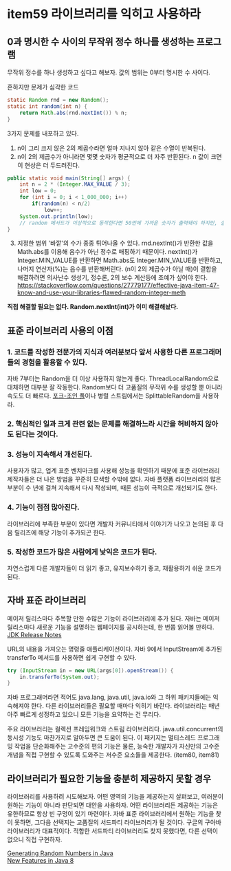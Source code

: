 # item59 라이브러리를 익히고 사용하라


## 0과 명시한 수 사이의 무작위 정수 하나를 생성하는 프로그램
무작위 정수를 하나 생성하고 싶다고 해보자. 값의 범위는 0부터 명시한 수 사이다.

흔하지만 문제가 심각한 코드
```java
static Random rnd = new Random();
static int random(int n) {
	return Math.abs(rnd.nextInt()) % n;
}
```

3가지 문제를 내포하고 있다.
1. n이 그리 크지 않은 2의 제곱수라면 얼마 지나지 않아 같은 수열이 반복된다.
2. n이 2의 제곱수가 아니라면 몇몇 숫자가 평균적으로 더 자주 반환된다. n 값이 크면 이 현상은 더 두드러진다.
```java
public static void main(String[] args) {  
    int n = 2 * (Integer.MAX_VALUE / 3);  
    int low = 0;  
    for (int i = 0; i < 1_000_000; i++)  
        if(random(n) < n/2)  
            low++;  
    System.out.println(low); 
    // random 메서드가 이상적으로 동작한다면 50만에 가까운 숫자가 출력돼야 하지만, 실제로 돌려보면 666,666에 가까운 값을 얻는다. 무작위로 생성된 수 중에서 2/3가량이 중간값보다 낮은 쪽에 쏠린 것이다. (Random.nextInt(int)를 호출하면 50만에 가까운 숫자가 나온다.)
}
```
3. 지정한 범위 '바깥'의 수가 종종 튀어나올 수 있다. rnd.nextInt()가 반환한 값을 Math.abs를 이용해 음수가 아닌 정수로 매핑하기 때문이다. nextInt()가 Integer.MIN_VALUE를 반환하면 Math.abs도 Integer.MIN_VALUE를 반환하고, 나머지 연산자(%)는 음수를 반환해버린다. (n이 2의 제곱수가 아닐 때)이 결함을 해결하려면 의사난수 생성기, 정수론, 2의 보수 계산등에 조예가 싶어야 한다.
   https://stackoverflow.com/questions/27779177/effective-java-item-47-know-and-use-your-libraries-flawed-random-integer-meth

**직접 해결할 필요는 없다. Random.nextInt(int)가 이미 해결해놨다.**

## 표준 라이브러리 사용의 이점
### 1. 코드를 작성한 전문가의 지식과 여러분보다 앞서 사용한 다른 프로그래머들의 경험을 활용할 수 있다.

자바 7부터는 Random을 더 이상 사용하지 않는게 좋다. ThreadLocalRandom으로 대체하면 대부분 잘 작동한다. Random보다 더 고품질의 무작위 수를 생성할 뿐 아니라 속도도 더 빠르다. [포크-조인 풀](https://www.baeldung.com/java-fork-join)이나 병렬 스트림에서는 SplittableRandom을 사용하라.

### 2. 핵심적인 일과 크게 관련 없는 문제를 해결하느라 시간을 허비하지 않아도 된다는 것이다.

### 3. 성능이 지속해서 개선된다.
사용자가 많고, 업계 표준 벤치마크를 사용해 성능을 확인하기 때문에 표준 라이브러리 제작자들은 더 나은 방법을 꾸준히 모색할 수밖에 없다. 자바 플랫폼 라이브러리의 많은 부분이 수 년에 걸쳐 지속해서 다시 작성되며, 때론 성능이 극적으로 개선되기도 한다.

### 4. 기능이 점점 많아진다.
라이브러리에 부족한 부분이 있다면 개발자 커뮤니티에서 이야기가 나오고 논의된 후 다음 릴리즈에 해당 기능이 추가되곤 한다.

### 5. 작성한 코드가 많은 사람에게 낯익은 코드가 된다.
자연스럽게 다른 개발자들이 더 읽기 좋고, 유지보수하기 좋고, 재활용하기 쉬운 코드가 된다.

## 자바 표준 라이브러리
메이저 릴리스마다 주목할 만한 수많은 기능이 라이브러리에 추가 된다. 자바는 메이저 릴리스마다 새로운 기능을 설명하는 웹페이지를 공시하는데, 한 번쯤 읽어볼 만하다. [JDK Release Notes](https://www.oracle.com/java/technologies/javase/jdk-relnotes-index.html)

URL의 내용을 가져오는 명령줄 애플리케이션이다.
자바 9에서 InputStream에 추가된 transferTo 메서드를 사용하면 쉽게 구현할 수 있다.
```java
try (InputStream in = new URL(args[0]).openStream()) {  
    in.transferTo(System.out);  
}
```

자바 프로그래머라면 적어도 java.lang, java.util, java.io와 그 하위 패키지들에는 익숙해져야 한다. 다른 라이브러리들은 필요할 때마다 익히기 바란다. 라이브러리는 매년 아주 빠르게 성정하고 있으니 모든 기능을 요약하는 건 무리다.

주요 라이브러리는 컬렉션 프레임워크와 스트림 라이브러리다. java.util.concurrent의 동시성 기능도 마찬가지로 알아두면 큰 도움이 된다. 이 패키지는 멀티스레드 프로그래밍 작업을 단순화해주는 고수준의 편의 기능은 물론, 능숙한 개발자가 자신만의 고수준 개념을 직접 구현할 수 있도록 도와주는 저수준 요소들을 제공한다. (item80, item81)

## 라이브러리가 필요한 기능을 충분히 제공하지 못할 경우
라이브러리를 사용하려 시도해보자. 어떤 영역의 기능을 제공하는지 살펴보고, 여러분이 원하는 기능이 아니라 판단되면 대안을 사용하자. 어떤 라이브러리든 제공하는 기능은 유한하므로 항상 빈 구멍이 있기 마련이다. 자바 표준 라이브러리에서 원하는 기능을 찾이 못하면, 그다음 선택지는 고품질의 서드파티 라이브러리가 될 것이다. 구글의 구아바 라이브러리가 대표적이다. 적합한 서드파티 라이브러리도 찾지 못했다면, 다른 선택이 없으니 직접 구현하자.

[Generating Random Numbers in Java](https://www.baeldung.com/java-generating-random-numbers)  
[New Features in Java 8](https://www.baeldung.com/java-8-new-features)